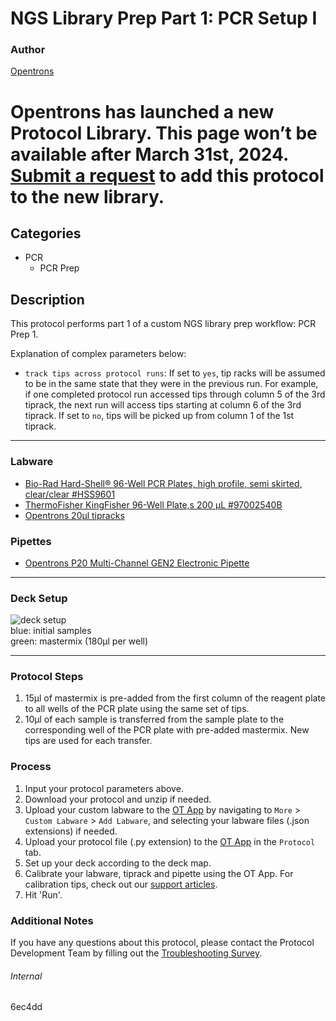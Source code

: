 # NGS Library Prep Part 1: PCR Setup I

### Author
[Opentrons](https://opentrons.com/)


# Opentrons has launched a new Protocol Library. This page won’t be available after March 31st, 2024. [Submit a request](https://docs.google.com/forms/d/e/1FAIpQLSdYYp9QCKow4nn0KlCVsMS3HX0eJ0N9O7-erajKvcpT0lWbSg/viewform) to add this protocol to the new library.

## Categories
* PCR
	* PCR Prep

## Description
This protocol performs part 1 of a custom NGS library prep workflow: PCR Prep 1.

Explanation of complex parameters below:
* `track tips across protocol runs`: If set to `yes`, tip racks will be assumed to be in the same state that they were in the previous run. For example, if one completed protocol run accessed tips through column 5 of the 3rd tiprack, the next run will access tips starting at column 6 of the 3rd tiprack. If set to `no`, tips will be picked up from column 1 of the 1st tiprack.

---

### Labware
* [Bio-Rad Hard-Shell® 96-Well PCR Plates, high profile, semi skirted, clear/clear #HSS9601](https://www.bio-rad.com/en-us/sku/hss9601-hard-shell-96-well-pcr-plates-high-profile-semi-skirted-clear-clear?ID=hss9601)
* [ThermoFisher KingFisher 96-Well Plate,s 200 μL #97002540B](https://www.thermofisher.com/order/catalog/product/97002540?SID=srch-srp-97002540#/97002540?SID=srch-srp-97002540)
* [Opentrons 20µl tipracks](https://shop.opentrons.com/collections/opentrons-tips/products/opentrons-10ul-tips)

### Pipettes
* [Opentrons P20 Multi-Channel GEN2 Electronic Pipette](https://shop.opentrons.com/collections/ot-2-pipettes/products/8-channel-electronic-pipette)

---

### Deck Setup
![deck setup](https://opentrons-protocol-library-website.s3.amazonaws.com/custom-README-images/6ec4dd/deck_setup.png)  
blue: initial samples  
green: mastermix (180µl per well)

---

### Protocol Steps
1. 15µl of mastermix is pre-added from the first column of the reagent plate to all wells of the PCR plate using the same set of tips.
2. 10µl of each sample is transferred from the sample plate to the corresponding well of the PCR plate with pre-added mastermix. New tips are used for each transfer.

### Process
1. Input your protocol parameters above.
2. Download your protocol and unzip if needed.
3. Upload your custom labware to the [OT App](https://opentrons.com/ot-app) by navigating to `More` > `Custom Labware` > `Add Labware`, and selecting your labware files (.json extensions) if needed.
4. Upload your protocol file (.py extension) to the [OT App](https://opentrons.com/ot-app) in the `Protocol` tab.
5. Set up your deck according to the deck map.
6. Calibrate your labware, tiprack and pipette using the OT App. For calibration tips, check out our [support articles](https://support.opentrons.com/en/collections/1559720-guide-for-getting-started-with-the-ot-2).
7. Hit 'Run'.

### Additional Notes
If you have any questions about this protocol, please contact the Protocol Development Team by filling out the [Troubleshooting Survey](https://protocol-troubleshooting.paperform.co/).

###### Internal
6ec4dd
